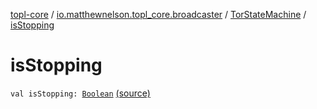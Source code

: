 [topl-core](../../index.md) / [io.matthewnelson.topl_core.broadcaster](../index.md) / [TorStateMachine](index.md) / [isStopping](./is-stopping.md)

# isStopping

`val isStopping: `[`Boolean`](https://kotlinlang.org/api/latest/jvm/stdlib/kotlin/-boolean/index.html) [(source)](https://github.com/05nelsonm/TorOnionProxyLibrary-Android/blob/master/topl-core/src/main/java/io/matthewnelson/topl_core/broadcaster/TorStateMachine.kt#L66)